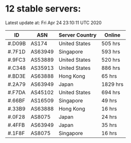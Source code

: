 # 12 stable servers:

Latest update at: Fri Apr 24 23:10:11 UTC 2020

| ID | ASN | Server Country | Online |
| -- | --- | -------------- | ------ |
| #.D09B | AS174 | United States | 505 hrs |
| #.7F1D | AS63949 | Singapore | 593 hrs |
| #.9FC3 | AS53889 | United States | 520 hrs |
| #.C348 | AS35913 | United States | 886 hrs |
| #.BD3E | AS63888 | Hong Kong | 65 hrs |
| #.2A79 | AS63949 | Japan | 1829 hrs |
| #.F7DA | AS45102 | United States | 694 hrs |
| #.66BF | AS16509 | Singapore | 49 hrs |
| #.33B9 | AS63888 | Hong Kong | 16 hrs |
| #.0F28 | AS8075 | Japan | 24 hrs |
| #.4FFB | AS63949 | Japan | 35 hrs |
| #.1F8F | AS8075 | Singapore | 16 hrs |

